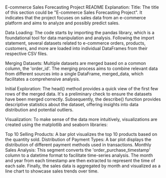 E-commerce Sales Forecasting Project README Explanation:
Title:
The title of this section could be "E-commerce Sales Forecasting Project". It indicates that the project focuses on sales data from an e-commerce platform and aims to analyze and possibly predict sales.

Data Loading:
The code starts by importing the pandas library, which is a foundational tool for data manipulation and analysis. Following the import statement, several datasets related to e-commerce orders, products, customers, and more are loaded into individual DataFrames from their respective CSV files.

Merging Datasets:
Multiple datasets are merged based on a common column, the 'order_id'. The merging process aims to combine relevant data from different sources into a single DataFrame, merged_data, which facilitates a comprehensive analysis.

Initial Exploration:
The head() method provides a quick view of the first few rows of the merged data. It's a preliminary check to ensure the datasets have been merged correctly. Subsequently, the describe() function provides descriptive statistics about the dataset, offering insights into data distribution and potential outliers.

Visualization:
To make sense of the data more intuitively, visualizations are created using the matplotlib and seaborn libraries:

Top 10 Selling Products: A bar plot visualizes the top 10 products based on the quantity sold.
Distribution of Payment Types: A bar plot displays the distribution of different payment methods used in transactions.
Monthly Sales Analysis:
This segment converts the 'order_purchase_timestamp' column to a datetime format to facilitate time-series analysis. The month and year from each timestamp are then extracted to represent the time of each sale. Finally, the sales data is aggregated by month and visualized as a line chart to showcase sales trends over time.
